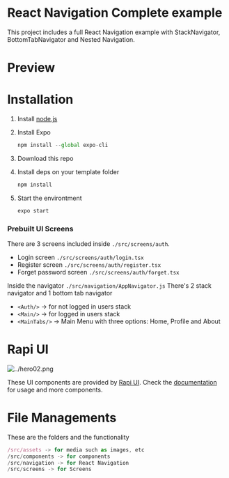 # React Navigation Complete example

This project includes a full React Navigation example with StackNavigator, BottomTabNavigator and Nested Navigation.

# Preview



# Installation

1. Install [node.js](https://nodejs.org/en/)
2. Install Expo

   ```jsx
   npm install --global expo-cli
   ```

3. Download this repo
4. Install deps on your template folder

   ```jsx
   npm install
   ```

5. Start the environtment

   ```jsx
   expo start
   ```

### Prebuilt UI Screens

There are 3 screens included inside `./src/screens/auth`.

- Login screen `./src/screens/auth/login.tsx`
- Register screen `./src/screens/auth/register.tsx`
- Forget password screen `./src/screens/auth/forget.tsx`


Inside the navigator `./src/navigation/AppNavigator.js`
There's 2 stack navigator and 1 bottom tab navigator

- `<Auth/>` → for not logged in users stack
- `<Main/>` → for logged in users stack
- `<MainTabs/>` → Main Menu with three options: Home, Profile and About


# Rapi UI

![../hero02.png](https://github.com/codingki/react-native-rapi-ui/blob/HEAD/media/hero02.png)

These UI components are provided by [Rapi UI](https://rapi-ui.kikiding.space/).
Check the [documentation](https://rapi-ui.kikiding.space/docs/) for usage and more components.

# File Managements

These are the folders and the functionality

```jsx
/src/assets -> for media such as images, etc
/src/components -> for components
/src/navigation -> for React Navigation
/src/screens -> for Screens
```

